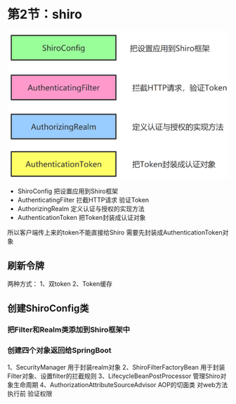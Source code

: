 # 第2节：shiro

![总结](_v_images/20210120180522853_20963.png)

- ShiroConfig 把设置应用到Shiro框架
- AuthenticatingFilter 拦截HTTP请求 验证Token
- AuthorizingRealm 定义认证与授权的实现方法
- AuthenticationToken 把Token封装成认证对象

所以客户端传上来的token不能直接给Shiro 需要先封装成AuthenticationToken对象

## 刷新令牌
两种方式：
1、双token
2、Token缓存


## 创建ShiroConfig类
### 把Filter和Realm类添加到Shiro框架中
### 创建四个对象返回给SpringBoot
1、SecurityManager
用于封装realm对象
2、ShiroFilterFactoryBean
用于封装Filter对象、设置filter的拦截规则
3、LifecycleBeanPostProcessor
管理Shiro对象生命周期
4、AuthorizationAttributeSourceAdvisor
AOP的切面类
对web方法执行前 验证权限
